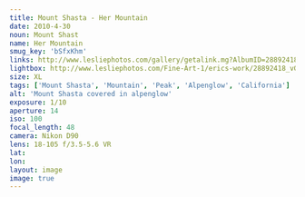 ```yaml
---
title: Mount Shasta - Her Mountain
date: 2010-4-30
noun: Mount Shast
name: Her Mountain
smug_key: 'bSfxKhm'
links: http://www.lesliephotos.com/gallery/getalink.mg?AlbumID=28892418&AlbumKey=vGKDCF&ImageID=2454836914&ImageKey=bSfxKhm&how=forum&Page=1
lightbox: http://www.lesliephotos.com/Fine-Art-1/erics-work/28892418_vGKDCF#!i=2454836914&k=bSfxKhm&lb=1&s=A
size: XL
tags: ['Mount Shasta', 'Mountain', 'Peak', 'Alpenglow', 'California']
alt: 'Mount Shasta covered in alpenglow'
exposure: 1/10
aperture: 14
iso: 100
focal_length: 48
camera: Nikon D90
lens: 18-105 f/3.5-5.6 VR
lat: 
lon: 
layout: image
image: true
---
```

